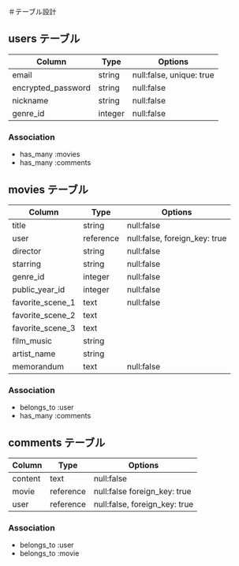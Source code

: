 ＃テーブル設計

## users テーブル

| Column               | Type    | Options                    |
| -------------------- | --------| -------------------------- |
| email                | string  | null:false, unique: true   |
| encrypted_password   | string  | null:false                 |
| nickname             | string  | null:false                 |
| genre_id             | integer | null:false                 |

### Association
- has_many :movies
- has_many :comments  



## movies テーブル

| Column               | Type      | Options                       |
| -------------------- | --------- | ----------------------------- |
| title                | string    | null:false                    |
| user                 | reference | null:false, foreign_key: true |
| director             | string    | null:false                    |
| starring             | string    | null:false                    |
| genre_id             | integer   | null:false                    |
| public_year_id       | integer   | null:false                    |
| favorite_scene_1     | text      | null:false                    |
| favorite_scene_2     | text      |                               |
| favorite_scene_3     | text      |                               |
| film_music           | string    |                               |
| artist_name          | string    |                               |
| memorandum           | text      | null:false                    |



### Association
- belongs_to :user
- has_many :comments



## comments テーブル

| Column               | Type      | Options                       |
| -------------------- | --------- | ----------------------------- |
| content              | text      | null:false                    |
| movie                | reference | null:false  foreign_key: true |
| user                 | reference | null:false, foreign_key: true |

### Association
- belongs_to :user
- belongs_to :movie